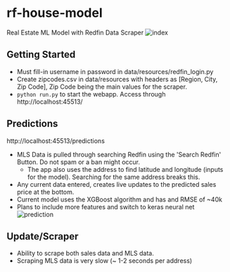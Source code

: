 
# rf-house-model
 Real Estate ML Model with Redfin Data Scraper
![index](https://user-images.githubusercontent.com/69488704/133361015-56825aa8-8949-45fa-80c5-d6627b640af2.png)
## Getting Started
- Must fill-in username in password in data/resources/redfin_login.py
- Create zipcodes.csv in data/resources with headers as [Region, City, Zip Code], Zip Code being the main values for the scraper.
- ```python run.py``` to start the webapp. Access through http://localhost:45513/

## Predictions 
http://localhost:45513/predictions
- MLS Data is pulled through searching Redfin using the 'Search Redfin' Button. Do not spam or a ban might occur.
  - The app also uses the address to find latitude and longitude (inputs for the model). Searching for the same address breaks this.
- Any current data entered, creates live updates to the predicted sales price at the bottom.
- Current model uses the XGBoost algorithm and has and RMSE of ~40k
- Plans to include more features and switch to keras neural net
![prediction](https://user-images.githubusercontent.com/69488704/133361078-69bae561-9f20-4443-9f67-0f7978c47bd7.png)

## Update/Scraper 
- Ability to scrape both sales data and MLS data.
- Scraping MLS data is very slow (~ 1-2 seconds per address)
